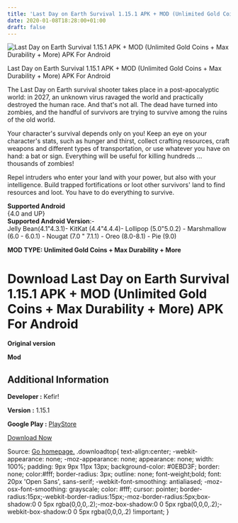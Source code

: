 ```yaml
---
title: 'Last Day on Earth Survival 1.15.1 APK + MOD (Unlimited Gold Coins + Max Durability + More) APK For Android'
date: 2020-01-08T18:28:00+01:00
draft: false
---
```


![Last Day on Earth Survival 1.15.1 APK + MOD (Unlimited Gold Coins + Max Durability + More) APK For Android](https://i2.wp.com/apkhome.net/wp-content/uploads/2020/01/Last-Day-on-Earth-Survival-1.15.1-APK-MOD-Unlimited-Gold-Coins-Max-Durability-More-1.png "Last Day on Earth Survival 1.15.1 APK + MOD (Unlimited Gold Coins + Max Durability + More) APK For Android")

  

Last Day on Earth Survival 1.15.1 APK + MOD (Unlimited Gold Coins + Max Durability + More) APK For Android

The Last Day on Earth survival shooter takes place in a post-apocalyptic world: in 2027, an unknown virus ravaged the world and practically destroyed the human race. And that's not all. The dead have turned into zombies, and the handful of survivors are trying to survive among the ruins of the old world.

Your character's survival depends only on you! Keep an eye on your character's stats, such as hunger and thirst, collect crafting resources, craft weapons and different types of transportation, or use whatever you have on hand: a bat or sign. Everything will be useful for killing hundreds ... thousands of zombies!

Repel intruders who enter your land with your power, but also with your intelligence. Build trapped fortifications or loot other survivors' land to find resources and loot. You have to do everything to survive.

**Supported Android**  
{4.0 and UP}  
**Supported Android Version**:-  
Jelly Bean(4.1"4.3.1)- KitKat (4.4"4.4.4)- Lollipop (5.0"5.0.2) - Marshmallow (6.0 - 6.0.1) - Nougat (7.0 " 7.1.1) - Oreo (8.0-8.1) - Pie (9.0)

**MOD TYPE: Unlimited Gold Coins + Max Durability + More**

Download Last Day on Earth Survival 1.15.1 APK + MOD (Unlimited Gold Coins + Max Durability + More) APK For Android
===================================================================================================================

**Original version**

**Mod**

Additional Information
----------------------

**Developer :** Kefir!

**Version :** 1.15.1

**Google Play :** [PlayStore](https://play.google.com/store/apps/details?id=zombie.survival.craft.z)

  

[Download Now](https://store4app.co/post/last-day-on-earth-survival-1-15-1-apk-mod-unlimited-gold-coins-max-durability-more-apk-for-android_1578504162)

  
Source: [Go homepage.](https://store4app.co/post/last-day-on-earth-survival-1-15-1-apk-mod-unlimited-gold-coins-max-durability-more-apk-for-android_1578504162) .downloadtop{ text-align:center; -webkit-appearance: none; -moz-appearance: none; appearance: none; width: 100%; padding: 9px 9px 11px 13px; background-color: #0EBD3F; border: none; color:#fff; border-radius: 3px; outline: none; font-weight;bold; font: 20px 'Open Sans', sans-serif; -webkit-font-smoothing: antialiased; -moz-osx-font-smoothing: grayscale; color: #fff; cursor: pointer; border-radius:15px;-webkit-border-radius:15px;-moz-border-radius:5px;box-shadow:0 0 5px rgba(0,0,0,.2);-moz-box-shadow:0 0 5px rgba(0,0,0,.2);-webkit-box-shadow:0 0 5px rgba(0,0,0,.2) !important; }